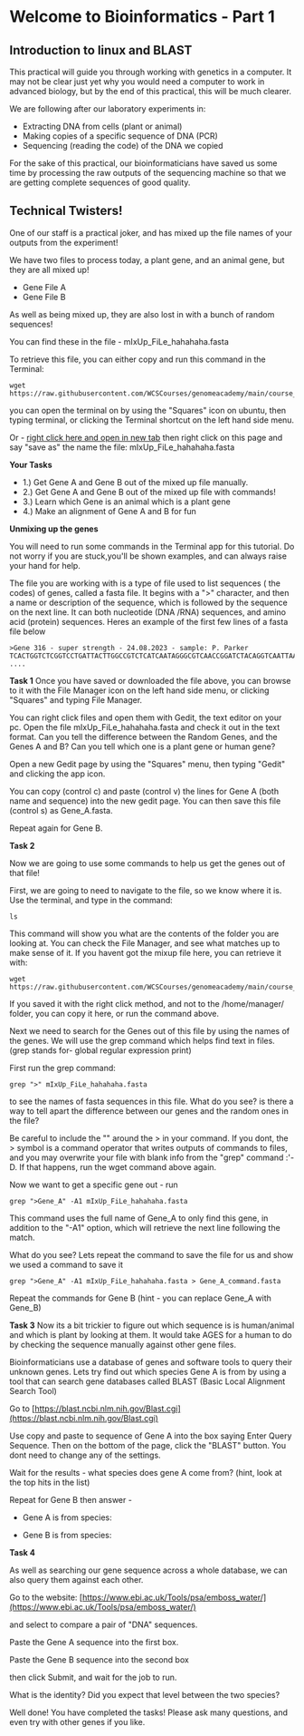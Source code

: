# Welcome to Bioinformatics - Part 1 
## Introduction to linux and BLAST

This practical will guide you through working with genetics in a computer. It may not be clear just yet why you would need a computer to work in advanced biology, but by the end of this practical, this will be much clearer.

We are following after our laboratory experiments in:

- Extracting DNA from cells (plant or animal)
- Making copies of a specific sequence of DNA (PCR)
- Sequencing (reading the code) of the DNA we copied

For the sake of this practical, our bioinformaticians have saved us some time by processing the raw outputs of the sequencing machine so that we are getting complete sequences of good quality.

## Technical Twisters! 

One of our staff is a practical joker, and has mixed up the file names of your outputs from the experiment! 

We have two files to process today, a plant gene, and an animal gene, but they are all mixed up! 

- Gene File A
- Gene File B

As well as being mixed up, they are also lost in with a bunch of random sequences!

You can find these in the file - mIxUp_FiLe_hahahaha.fasta

To retrieve this file, you can either copy and run this command in the Terminal:

```
wget https://raw.githubusercontent.com/WCSCourses/genomeacademy/main/course_data/mIxUp_FiLe_hahahaha.fasta
```
you can open the terminal on by using the "Squares" icon on ubuntu, then typing terminal, or clicking the Terminal shortcut on the left hand side menu. 

Or - [right click here and open in new tab](https://raw.githubusercontent.com/WCSCourses/genomeacademy/main/course_data/mIxUp_FiLe_hahahaha.fasta)
then right click on this page and say "save as" the name the file: mIxUp_FiLe_hahahaha.fasta


**Your Tasks**

- 1.) Get Gene A and Gene B out of the mixed up file manually. 
- 2.) Get Gene A and Gene B out of the mixed up file with commands! 
- 3.) Learn which Gene is an animal which is a plant gene
- 4.) Make an alignment of Gene A and B for fun

**Unmixing up the genes**

You will need to run some commands in the Terminal app for this tutorial. Do not worry if you are stuck,you'll be shown examples, and can always raise your hand for help. 

The file you are working with is a type of file used to list sequences ( the codes) of genes, called a fasta file. It begins with a ">" character, and then a name or description of the sequence, which is followed by the sequence on the next line. It can both nucleotide (DNA /RNA) sequences, and amino acid (protein) sequences. Heres an example of the first few lines of a fasta file below

```
>Gene 316 - super strength - 24.08.2023 - sample: P. Parker
TCACTGGTCTCGGTCCTGATTACTTGGCCGTCTCATCAATAGGGCGTCAACCGGATCTACAGGTCAATTAAGATTATCTACGGGCGGTTATCCAACCTCTGCGGTCCATCCTAGTACGGTTAAAAACAGTTACCAATTCCACCCTCGACCCTGGGGGGTGATAGTAGTCCGGCACGCGCATAGTCGCACCCTCCAGTCTAACTTGACGTAT ....
```

**Task 1**
Once you have saved or downloaded the file above, you can browse to it with the File Manager icon on the left hand side menu, or clicking "Squares" and typing File Manager. 

You can right click files and open them with Gedit, the text editor on your pc. Open the file mIxUp_FiLe_hahahaha.fasta and check it out in the text format. Can you tell the difference between the Random Genes, and the Genes A and B? Can you tell which one is a plant gene or human gene? 

Open a new Gedit page by using the "Squares" menu, then typing "Gedit" and clicking the app icon. 

You can copy  (control c) and paste (control v) the lines for Gene A (both name and sequence) into the new gedit page. You can then save this file (control s) as Gene_A.fasta. 

Repeat again for Gene B. 

**Task 2**

Now we are going to use some commands to help us get the genes out of that file! 

First, we are going to need to navigate to the file, so we know where it is. Use the terminal, and type in the command: 

```
ls
```

This command will show you what are the contents of the folder you are looking at. You can check the File Manager, and see what matches up to make sense of it. If you havent got the mixup file here, you can retrieve it with:

```
wget https://raw.githubusercontent.com/WCSCourses/genomeacademy/main/course_data/mIxUp_FiLe_hahahaha.fasta
```

If you saved it with the right click method, and not to the /home/manager/ folder, you can copy it here, or run the command above. 

Next we need to search for the Genes out of this file by using the names of the genes. We will use the grep command which helps find text in files. (grep stands for- global regular expression print)

First run the grep command:

```
grep ">" mIxUp_FiLe_hahahaha.fasta 
```
to see the names of fasta sequences in this file. What do you see? is there a way to tell apart the difference between our genes and the random ones in the file? 

Be careful to include the "" around the > in your command. If you dont, the > symbol is a command operator that writes outputs of commands to files, and you may overwrite your file with blank info from the "grep" command :'-D. If that happens, run the wget command above again. 

Now we want to get a specific gene out - run
```
grep ">Gene_A" -A1 mIxUp_FiLe_hahahaha.fasta 
```
This command uses the full name of Gene_A to only find this gene, in addition to the "-A1" option, which will retrieve the next line following the match. 

What do you see? Lets repeat the command to save the file for us and show we used a command to save it

```
grep ">Gene_A" -A1 mIxUp_FiLe_hahahaha.fasta > Gene_A_command.fasta
```

Repeat the commands for Gene B (hint - you can replace Gene_A with Gene_B) 

**Task 3**
Now its a bit trickier to figure out which sequence is is human/animal and which is plant by looking at them. It would take AGES for a human to do by checking the sequence manually against other gene files. 

Bioinformaticians use a database of genes and software tools to query their unknown genes. Lets try find out which species Gene A is from by using a tool that can search gene databases called BLAST (Basic Local Alignment Search Tool)

Go to [https://blast.ncbi.nlm.nih.gov/Blast.cgi](https://blast.ncbi.nlm.nih.gov/Blast.cgi)

Use copy and paste to sequence of Gene A into the box saying Enter Query Sequence. Then on the bottom of the page, click the "BLAST" button. You dont need to change any of the settings. 

Wait for the results - what species does gene A come from? (hint, look at the top hits in the list)

Repeat for Gene B then answer - 

- Gene A is from species:

- Gene B is from species:

**Task 4**

As well as searching our gene sequence across a whole database, we can also query them against each other. 

Go to the website:
[https://www.ebi.ac.uk/Tools/psa/emboss_water/](https://www.ebi.ac.uk/Tools/psa/emboss_water/)

and select to compare a pair of "DNA" sequences. 

Paste the Gene A sequence into the first box. 

Paste the Gene B sequence into the second box 

then click Submit, and wait for the job to run. 

What is the identity? Did you expect that level between the two species?


Well done! You have completed the tasks! Please ask many questions, and even try with other genes if you like. 
